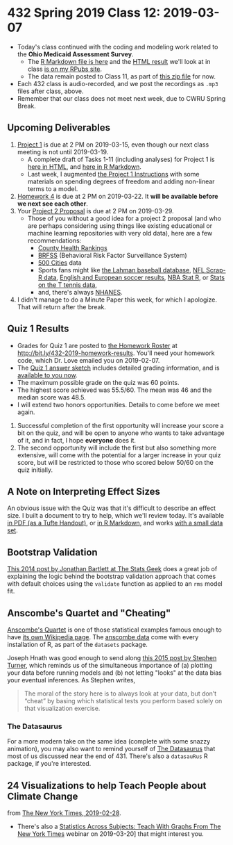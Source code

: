 # 432 Spring 2019 Class 12: 2019-03-07

- Today's class continued with the coding and modeling work related to the **Ohio Medicaid Assessment Survey**. 
    - The [R Markdown file is here](https://github.com/THOMASELOVE/2019-432/blob/master/slides/class12/432_class12_omas_2017.Rmd) and the [HTML result](http://rpubs.com/TELOVE/omas_2019_class12) we'll look at in class [is on my RPubs site](http://rpubs.com/TELOVE/omas_2019_class12).
    - The data remain posted to Class 11, as part of [this zip file](https://github.com/THOMASELOVE/2019-432/blob/master/slides/class11/432_class11.zip) for now.
- Each 432 class is audio-recorded, and we post the recordings as `.mp3` files after class, above.
- Remember that our class does not meet next week, due to CWRU Spring Break.

## Upcoming Deliverables

1. [Project 1](https://github.com/THOMASELOVE/2019-432/tree/master/projects/project1) is due at 2 PM on 2019-03-15, even though our next class meeting is not until 2019-03-19.
    - A complete draft of Tasks 1-11 (including analyses) for Project 1 is [here in HTML](http://rpubs.com/TELOVE/project1_demo_2019-432), and [here in R Markdown](https://github.com/THOMASELOVE/2019-432/blob/master/projects/project1-demo/432_2019_project1_demo_full_draft.Rmd).
    - Last week, I augmented [the Project 1 Instructions](https://github.com/THOMASELOVE/2019-432/tree/master/projects/project1) with some materials on spending degrees of freedom and adding non-linear terms to a model.
2. [Homework 4](https://github.com/THOMASELOVE/2019-432/tree/master/homework) is due at 2 PM on 2019-03-22. It **will be available before we next see each other**.
3. Your [Project 2 Proposal](https://github.com/THOMASELOVE/2019-432/tree/master/projects) is due at 2 PM on 2019-03-29. 
    - Those of you without a good idea for a project 2 proposal (and who are perhaps considering using things like existing educational or machine learning repositories with very old data), here are a few recommendations:
        - [County Health Rankings](http://www.countyhealthrankings.org/explore-health-rankings/rankings-data-documentation)
        - [BRFSS](https://www.cdc.gov/brfss/index.html) (Behavioral Risk Factor Surveillance System)
        - [500 Cities](https://www.cdc.gov/500cities/index.htm) data
        - Sports fans might like [the Lahman baseball database](https://www.rdocumentation.org/packages/Lahman/versions/6.0-0), [NFL Scrap-R data](https://github.com/ryurko/nflscrapR-data/tree/master/games_data/regular_season), [English and European soccer results](https://github.com/jalapic/engsoccerdata), [NBA Stat R](https://github.com/abresler/nbastatR), or [Stats on the T tennis data](https://github.com/skoval/deuce),
        - and, there's always [NHANES](https://www.cdc.gov/nchs/nhanes/index.htm).
4. I didn't manage to do a Minute Paper this week, for which I apologize. That will return after the break.

## Quiz 1 Results

- Grades for Quiz 1 are posted to [the Homework Roster](http://bit.ly/432-2019-homework-results) at http://bit.ly/432-2019-homework-results. You'll need your homework code, which Dr. Love emailed you on 2019-02-07.
- The [Quiz 1 answer sketch](https://github.com/THOMASELOVE/2019-432/blob/master/quizzes/quiz1_materials/sketch_quiz_01_2019.pdf) includes detailed grading information, and is [available to you now](https://github.com/THOMASELOVE/2019-432/blob/master/quizzes/quiz1_materials/sketch_quiz_01_2019.pdf).
- The maximum possible grade on the quiz was 60 points. 
- The highest score achieved was 55.5/60. The mean was 46 and the median score was 48.5.
-  I will extend two honors opportunities. Details to come before we meet again.

1. Successful completion of the first opportunity will increase your score a bit on the quiz, and will be open to anyone who wants to take advantage of it, and in fact, I hope **everyone** does it. 
2. The second opportunity will include the first but also something more extensive, will come with the potential for a larger increase in your quiz score, but will be restricted to those who scored below 50/60 on the quiz initially.

## A Note on Interpreting Effect Sizes

An obvious issue with the Quiz was that it's difficult to describe an effect size. I built a document to try to help, which we'll review today. It's available [in PDF (as a Tufte Handout)](https://github.com/THOMASELOVE/2019-432/blob/master/slides/class12/class12note.pdf), or [in R Markdown](https://github.com/THOMASELOVE/2019-432/blob/master/slides/class12/class12note.Rmd), and works [with a small data set](https://github.com/THOMASELOVE/2019-432/blob/master/slides/class12/small.csv).

## Bootstrap Validation

[This 2014 post by Jonathan Bartlett at The Stats Geek](http://thestatsgeek.com/2014/10/04/adjusting-for-optimismoverfitting-in-measures-of-predictive-ability-using-bootstrapping/) does a great job of explaining the logic behind the bootstrap validation approach that comes with default choices using the `validate` function as applied to an `rms` model fit.

## Anscombe's Quartet and "Cheating"

[Anscombe's Quartet](https://en.wikipedia.org/wiki/Anscombe%27s_quartet) is one of those statistical examples famous enough to have [its own Wikipedia page](https://en.wikipedia.org/wiki/Anscombe%27s_quartet). The [anscombe data](https://stat.ethz.ch/R-manual/R-devel/library/datasets/html/anscombe.html) come with every installation of R, as part of the `datasets` package.

Joseph Hnath was good enough to send along [this 2015 post by Stephen Turner](https://www.r-bloggers.com/using-and-abusing-data-visualization-anscombes-quartet-and-cheating-bonferroni/), which reminds us of the simultaneous importance of (a) plotting your data before running models and (b) not letting "looks" at the data bias your eventual inferences. As Stephen writes,

> The moral of the story here is to always look at your data, but don’t “cheat” by basing which statistical tests you perform based solely on that visualization exercise.

### The Datasaurus

For a more modern take on the same idea (complete with some snazzy animation), you may also want to remind yourself of [The Datasaurus](https://r-mageddon.netlify.com/post/reanimating-the-datasaurus/) that most of us discussed near the end of 431. There's also a `datasauRus` R package, if you're interested.

## 24 Visualizations to help Teach People about Climate Change

from [The New York Times, 2019-02-28](https://www.nytimes.com/2019/02/28/learning/teach-about-climate-change-with-these-24-new-york-times-graphs.html).

- There's also a [Statistics Across Subjects: Teach With Graphs From The New York Times](https://event.on24.com/eventRegistration/EventLobbyServlet?target=lobby20.jsp&eventid=1949454&sessionid=1&partnerref=facebook&key=C2DDE4510E3CB38079387225896A0180&eventuserid=231885576) webinar on 2019-03-20] that might interest you.

